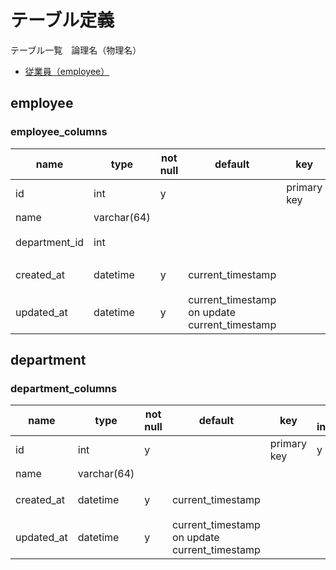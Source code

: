 # テーブル定義

テーブル一覧　論理名（物理名）

* [従業員（employee）](#employee)

## employee

### employee_columns

name|type|not null|default|key|auto increment|extra|comment
---|---|---|---|---|---|---|---
id|int|y||primary key|y||連番
name|varchar(64)||||||名前
department_id|int||||||所属部署ID
created_at|datetime|y|current_timestamp||||作成日時。
updated_at|datetime|y|current_timestamp on update current_timestamp||||更新日時。

## department

### department_columns

name|type|not null|default|key|auto increment|extra|comment
---|---|---|---|---|---|---|---
id|int|y||primary key|y||連番
name|varchar(64)||||||名前
created_at|datetime|y|current_timestamp||||作成日時。
updated_at|datetime|y|current_timestamp on update current_timestamp||||更新日時。
